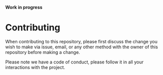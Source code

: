 **Work in progress**

# Contributing

When contributing to this repository, please first discuss the change you wish to make via issue, email, or any other method with the owner of this repository before making a change. 

Please note we have a code of conduct, please follow it in all your interactions with the project.